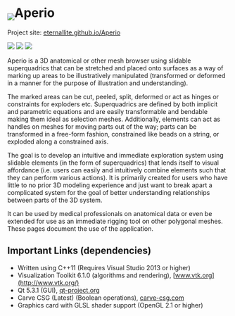 # <img src="https://raw2.github.com/eternallite/MeshIllustrator/master/about_orig.png" valign="bottom" />Aperio  

Project site: [eternallite.github.io/Aperio](http://eternallite.github.io/Aperio)

<img src="https://raw2.github.com/eternallite/MeshIllustrator/master/screenshot_small.png" style="max-width: 227px;" />
<img src="https://raw2.github.com/eternallite/MeshIllustrator/master/screenshot_small2.png" style="max-width: 227px;" />
<img src="https://raw2.github.com/eternallite/MeshIllustrator/master/screenshot_small3.png" style="max-width: 227px;" />

Aperio is a 3D anatomical or other mesh browser using slidable superquadrics that can be stretched and placed onto surfaces as a way of marking up areas to be illustratively manipulated (transformed or deformed in a manner for the purpose of illustration and understanding).

The marked areas can be cut, peeled, split, deformed or act as hinges or constraints for exploders etc. Superquadrics are defined by both implicit and parametric equations and are easily transformable and bendable making them ideal as selection meshes. Additionally, elements can act as handles on meshes for moving parts out of the way; parts can be transformed in a free-form fashion, constrained like beads on a string, or exploded along a constrained axis.

The goal is to develop an intuitive and immediate exploration system using slidable elements (in the form of superquadrics) that lends itself to visual affordance (i.e. users can easily and intuitively combine elements such that they can perform various actions). It is primarily created for users who have little to no prior 3D modeling experience and just want to break apart a complicated system for the goal of better understanding relationships between parts of the 3D system.

It can be used by medical professionals on anatomical data or even be extended for use as an immediate rigging tool on other polygonal meshes. These pages document the use of the application.

## Important Links (dependencies)

* Written using C++11 (Requires Visual Studio 2013 or higher) <br />
* Visualization Toolkit 6.1.0 (algorithms and rendering), [www.vtk.org](http://www.vtk.org/) <br />
* Qt 5.3.1 (GUI), [qt-project.org](http://qt-project.org/) <br />
* Carve CSG (Latest) (Boolean operations), [carve-csg.com](http://carve-csg.com/) <br />
* Graphics card with GLSL shader support (OpenGL 2.1 or higher)

